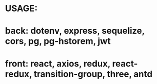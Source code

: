 # USAGE: 

# back: dotenv, express, sequelize, cors, pg, pg-hstorem, jwt

# front: react, axios, redux, react-redux, transition-group, three, antd
